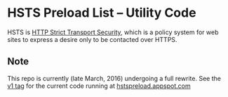 # HSTS Preload List – Utility Code

HSTS is [HTTP Strict Transport Security](https://en.wikipedia.org/wiki/HTTP_Strict_Transport_Security), which is a policy system for web sites to express a desire only to be contacted over HTTPS.

## Note

This repo is currently (late March, 2016) undergoing a full rewrite. See the [v1 tag](https://github.com/chromium/hstspreload/tree/v1) for the current code running at [hstspreload.appspot.com](https://hstspreload.appspot.com/)
